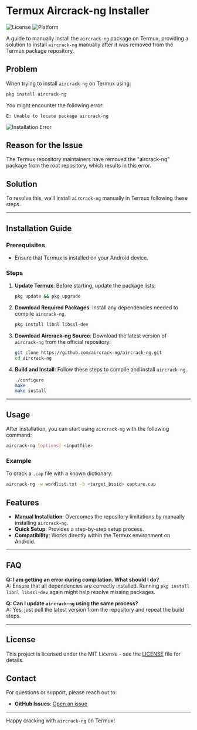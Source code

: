 
# Termux Aircrack-ng Installer
![License](https://img.shields.io/badge/license-MIT-blue)
![Platform](https://img.shields.io/badge/platform-Termux-green)

A guide to manually install the `aircrack-ng` package on Termux, providing a solution to install `aircrack-ng` manually after it was removed from the Termux package repository.

## Problem
When trying to install `aircrack-ng` on Termux using:
```bash
pkg install aircrack-ng
```
You might encounter the following error:
```
E: Unable to locate package aircrack-ng
```

![Installation Error](https://user-images.githubusercontent.com/95903270/218306989-1c45813f-6f59-44c7-843e-d95160018101.jpg)

## Reason for the Issue
The Termux repository maintainers have removed the "aircrack-ng" package from the root repository, which results in this error.

## Solution
To resolve this, we’ll install `aircrack-ng` manually in Termux following these steps.

---

## Installation Guide

### Prerequisites
- Ensure that Termux is installed on your Android device.

### Steps
1. **Update Termux**: Before starting, update the package lists:
   ```bash
   pkg update && pkg upgrade
   ```
2. **Download Required Packages**:
   Install any dependencies needed to compile `aircrack-ng`.
   ```bash
   pkg install libnl libssl-dev
   ```
3. **Download Aircrack-ng Source**:
   Download the latest version of `aircrack-ng` from the official repository.
   ```bash
   git clone https://github.com/aircrack-ng/aircrack-ng.git
   cd aircrack-ng
   ```
4. **Build and Install**:
   Follow these steps to compile and install `aircrack-ng`.
   ```bash
   ./configure
   make
   make install
   ```

---

## Usage
After installation, you can start using `aircrack-ng` with the following command:
```bash
aircrack-ng [options] <inputfile>
```

### Example
To crack a `.cap` file with a known dictionary:
```bash
aircrack-ng -w wordlist.txt -b <target_bssid> capture.cap
```

## Features
- **Manual Installation**: Overcomes the repository limitations by manually installing `aircrack-ng`.
- **Quick Setup**: Provides a step-by-step setup process.
- **Compatibility**: Works directly within the Termux environment on Android.

---

## FAQ

**Q: I am getting an error during compilation. What should I do?**  
A: Ensure that all dependencies are correctly installed. Running `pkg install libnl libssl-dev` again might help resolve missing packages.

**Q: Can I update `aircrack-ng` using the same process?**  
A: Yes, just pull the latest version from the repository and repeat the build steps.

---

## License
This project is licensed under the MIT License - see the [LICENSE](LICENSE) file for details.

## Contact
For questions or support, please reach out to:
- **GitHub Issues**: [Open an issue](https://github.com/your-repo/issues)

---

Happy cracking with `aircrack-ng` on Termux!
